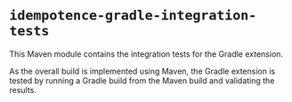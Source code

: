 # `idempotence-gradle-integration-tests`

This Maven module contains the integration tests for the Gradle extension.

As the overall build is implemented using Maven, the Gradle extension is tested by running a Gradle build from the
Maven build and validating the results.


